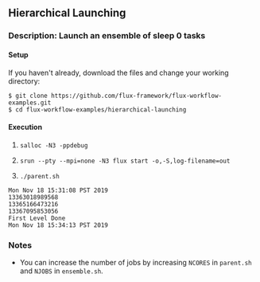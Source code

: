 ## Hierarchical Launching

### Description: Launch an ensemble of sleep 0 tasks

#### Setup

If you haven't already, download the files and change your working directory:

```
$ git clone https://github.com/flux-framework/flux-workflow-examples.git
$ cd flux-workflow-examples/hierarchical-launching
```

#### Execution

1. `salloc -N3 -ppdebug`

2. `srun --pty --mpi=none -N3 flux start -o,-S,log-filename=out`

3. `./parent.sh`

```
Mon Nov 18 15:31:08 PST 2019
13363018989568
13365166473216
13367095853056
First Level Done
Mon Nov 18 15:34:13 PST 2019
```


### Notes

- You can increase the number of jobs by increasing `NCORES` in `parent.sh` and
`NJOBS` in `ensemble.sh`.
